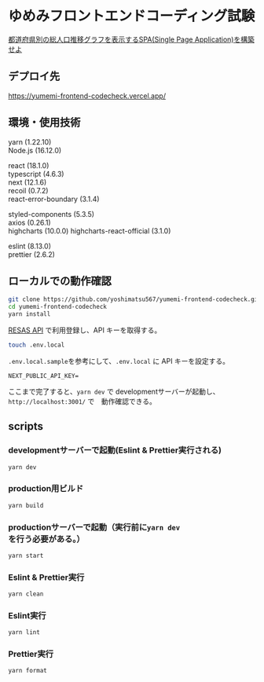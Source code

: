 # ゆめみフロントエンドコーディング試験
[都道府県別の総人口推移グラフを表示するSPA(Single Page Application)を構築せよ](https://notion.yumemi.co.jp/0e9ef27b55704d7882aab55cc86c999d)

## デプロイ先
https://yumemi-frontend-codecheck.vercel.app/

## 環境・使用技術
yarn (1.22.10)  
Node.js (16.12.0)  

react (18.1.0)  
typescript (4.6.3)  
next (12.1.6)  
recoil (0.7.2)  
react-error-boundary (3.1.4)

styled-components (5.3.5)  
axios (0.26.1)  
highcharts (10.0.0)
   highcharts-react-official (3.1.0)  

eslint (8.13.0)  
prettier (2.6.2)

## ローカルでの動作確認

```zsh
git clone https://github.com/yoshimatsu567/yumemi-frontend-codecheck.git
cd yumemi-frontend-codecheck
yarn install
```


[RESAS API](https://opendata.resas-portal.go.jp) で利用登録し、API キーを取得する。

```zsh
touch .env.local
```

`.env.local.sample`を参考にして、`.env.local` に API キーを設定する。
```env
NEXT_PUBLIC_API_KEY=
```

ここまで完了すると、`yarn dev` で developmentサーバーが起動し、`http://localhost:3001/` で　動作確認できる。

## scripts

### developmentサーバーで起動(Eslint & Prettier実行される)
```zsh
yarn dev
```
### production用ビルド
```zsh
yarn build
```
### productionサーバーで起動（実行前に`yarn dev`を行う必要がある。）
```zsh
yarn start
```
### Eslint & Prettier実行
```zsh
yarn clean
```
### Eslint実行
```zsh
yarn lint
```
### Prettier実行
```zsh
yarn format
```
